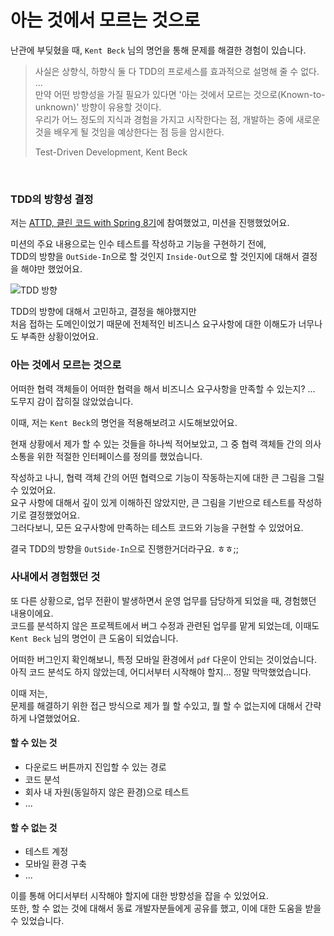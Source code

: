 # 아는 것에서 모르는 것으로

난관에 부딪혔을 때, `Kent Beck` 님의 명언을 통해 문제를 해결한 경험이 있습니다.  

> 사실은 상향식, 하향식 둘 다 TDD의 프로세스를 효과적으로 설명해 줄 수 없다. ...   
> 만약 어떤 방향성을 가질 필요가 있다면 '아는 것에서 모르는 것으로(Known-to-unknown)' 방향이 유용할 것이다.  
> 우리가 어느 정도의 지식과 경험을 가지고 시작한다는 점, 개발하는 중에 새로운 것을 배우게 될 것임을 예상한다는 점 등을 암시한다.
>
> Test-Driven Development, Kent Beck  

<br>


### TDD의 방향성 결정

저는 [ATTD, 클린 코드 with Spring 8기](https://edu.nextstep.camp/c/R89PYi5H)에 참여했었고, 미션을 진행했었어요.    

미션의 주요 내용으로는 인수 테스트를 작성하고 기능을 구현하기 전에,  
TDD의 방향을 `OutSide-In`으로 할 것인지 `Inside-Out`으로 할 것인지에 대해서 결정을 해야만 했었어요.  

![TDD 방향](https://github.com/hbkuk/blog/assets/109803585/7579fc70-d442-475d-a408-e88917a07a4d)

TDD의 방향에 대해서 고민하고, 결정을 해야했지만    
처음 접하는 도메인이었기 때문에 전체적인 비즈니스 요구사항에 대한 이해도가 너무나도 부족한 상황이었어요.

### 아는 것에서 모르는 것으로

어떠한 협력 객체들이 어떠한 협력을 해서 비즈니스 요구사항을 만족할 수 있는지? ...  
도무지 감이 잡히질 않았었습니다.  

이때, 저는 `Kent Beck`의 명언을 적용해보려고 시도해보았어요.  

현재 상황에서 제가 할 수 있는 것들을 하나씩 적어보았고, 그 중 협력 객체들 간의 의사소통을 위한 적절한 인터페이스를 정의를 했었습니다.

작성하고 나니, 협력 객체 간의 어떤 협력으로 기능이 작동하는지에 대한 큰 그림을 그릴 수 있었어요.    
요구 사항에 대해서 깊이 있게 이해하진 않았지만, 큰 그림을 기반으로 테스트를 작성하기로 결정했었어요.  
그러다보니, 모든 요구사항에 만족하는 테스트 코드와 기능을 구현할 수 있었어요.  

결국 TDD의 방향을 `OutSide-In`으로 진행한거더라구요. ㅎㅎ;;


### 사내에서 경험했던 것

또 다른 상황으로, 업무 전환이 발생하면서 운영 업무를 담당하게 되었을 때, 경험했던 내용이에요.    
코드를 분석하지 않은 프로젝트에서 버그 수정과 관련된 업무를 맡게 되었는데, 이때도 `Kent Beck` 님의 명언이 큰 도움이 되었습니다.


어떠한 버그인지 확인해보니, 특정 모바일 환경에서 `pdf` 다운이 안되는 것이었습니다.  
아직 코드 분석도 하지 않았는데, 어디서부터 시작해야 할지... 정말 막막했었습니다.


이때 저는,  
문제를 해결하기 위한 접근 방식으로 제가 뭘 할 수있고, 뭘 할 수 없는지에 대해서 간략하게 나열했었어요.  

#### 할 수 있는 것
- 다운로드 버튼까지 진입할 수 있는 경로
- 코드 분석
- 회사 내 자원(동일하지 않은 환경)으로 테스트
- ...

#### 할 수 없는 것
- 테스트 계정
- 모바일 환경 구축
- ...

이를 통해 어디서부터 시작해야 할지에 대한 방향성을 잡을 수 있었어요.    
또한, 할 수 없는 것에 대해서 동료 개발자분들에게 공유를 했고, 이에 대한 도움을 받을 수 있었습니다.